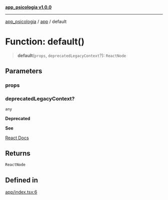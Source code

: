 [**app_psicologia v1.0.0**](../../README.md)

***

[app_psicologia](../../modules.md) / [app](../README.md) / default

# Function: default()

> **default**(`props`, `deprecatedLegacyContext`?): `ReactNode`

## Parameters

### props

### deprecatedLegacyContext?

`any`

**Deprecated**

**See**

[React Docs](https://legacy.reactjs.org/docs/legacy-context.html#referencing-context-in-lifecycle-methods)

## Returns

`ReactNode`

## Defined in

[app/index.tsx:6](https://github.com/XxtbmfxX/app_psicologia/blob/1b7e1a732f6dc51a16bb04e0db4a2462b477a368/app/index.tsx#L6)
